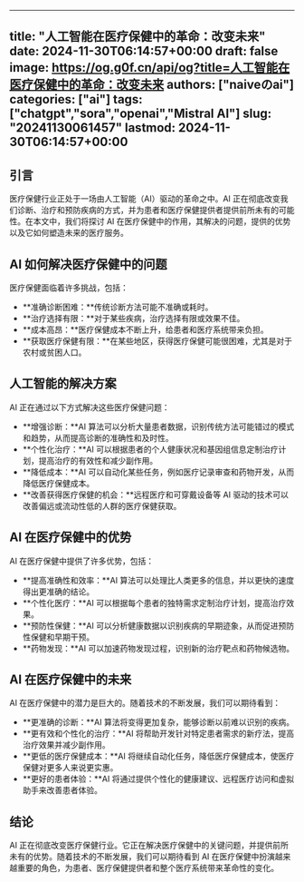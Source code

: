 
---
title: "人工智能在医疗保健中的革命：改变未来"
date: 2024-11-30T06:14:57+00:00
draft: false
image: https://og.g0f.cn/api/og?title=人工智能在医疗保健中的革命：改变未来
authors: ["naiveのai"]
categories: ["ai"]
tags: ["chatgpt","sora","openai","Mistral AI"]
slug: "20241130061457"
lastmod: 2024-11-30T06:14:57+00:00
---
## 引言

医疗保健行业正处于一场由人工智能（AI）驱动的革命之中。AI 正在彻底改变我们诊断、治疗和预防疾病的方式，并为患者和医疗保健提供者提供前所未有的可能性。在本文中，我们将探讨 AI 在医疗保健中的作用，其解决的问题，提供的优势以及它如何塑造未来的医疗服务。

## AI 如何解决医疗保健中的问题

医疗保健面临着许多挑战，包括：

- **准确诊断困难：**传统诊断方法可能不准确或耗时。
- **治疗选择有限：**对于某些疾病，治疗选择有限或效果不佳。
- **成本高昂：**医疗保健成本不断上升，给患者和医疗系统带来负担。
- **获取医疗保健有限：**在某些地区，获得医疗保健可能很困难，尤其是对于农村或贫困人口。

## 人工智能的解决方案

AI 正在通过以下方式解决这些医疗保健问题：

- **增强诊断：**AI 算法可以分析大量患者数据，识别传统方法可能错过的模式和趋势，从而提高诊断的准确性和及时性。
- **个性化治疗：**AI 可以根据患者的个人健康状况和基因组信息定制治疗计划，提高治疗的有效性和减少副作用。
- **降低成本：**AI 可以自动化某些任务，例如医疗记录审查和药物开发，从而降低医疗保健成本。
- **改善获得医疗保健的机会：**远程医疗和可穿戴设备等 AI 驱动的技术可以改善偏远或流动性低的人群的医疗保健获取。

## AI 在医疗保健中的优势

AI 在医疗保健中提供了许多优势，包括：

- **提高准确性和效率：**AI 算法可以处理比人类更多的信息，并以更快的速度得出更准确的结论。
- **个性化医疗：**AI 可以根据每个患者的独特需求定制治疗计划，提高治疗效果。
- **预防性保健：**AI 可以分析健康数据以识别疾病的早期迹象，从而促进预防性保健和早期干预。
- **药物发现：**AI 可以加速药物发现过程，识别新的治疗靶点和药物候选物。

## AI 在医疗保健中的未来

AI 在医疗保健中的潜力是巨大的。随着技术的不断发展，我们可以期待看到：

- **更准确的诊断：**AI 算法将变得更加复杂，能够诊断以前难以识别的疾病。
- **更有效和个性化的治疗：**AI 将帮助开发针对特定患者需求的新疗法，提高治疗效果并减少副作用。
- **更低的医疗保健成本：**AI 将继续自动化任务，降低医疗保健成本，使医疗保健对更多人来说更实惠。
- **更好的患者体验：**AI 将通过提供个性化的健康建议、远程医疗访问和虚拟助手来改善患者体验。

## 结论

AI 正在彻底改变医疗保健行业。它正在解决医疗保健中的关键问题，并提供前所未有的优势。随着技术的不断发展，我们可以期待看到 AI 在医疗保健中扮演越来越重要的角色，为患者、医疗保健提供者和整个医疗系统带来革命性的变化。